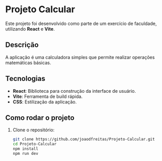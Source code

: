 # Projeto Calcular

Este projeto foi desenvolvido como parte de um exercício de faculdade, utilizando **React** e **Vite**.

## Descrição

A aplicação é uma calculadora simples que permite realizar operações matemáticas básicas.

## Tecnologias

- **React**: Biblioteca para construção da interface de usuário.
- **Vite**: Ferramenta de build rápida.
- **CSS**: Estilização da aplicação.

## Como rodar o projeto

1. Clone o repositório:
   ```bash
   git clone https://github.com/joaodfreitas/Projeto-Calcular.git
   cd Projeto-Calcular
   npm install
   npm run dev

